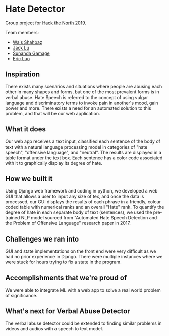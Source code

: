 # Hate Detector

Group project for [Hack the North 2019](https://hackthenorth.com). 

Team members: 
- [Wais Shahbaz](https://github.com/wshahbaz)
- [Jack Lu](https://github.com/Jacklu0831)
- [Sunanda Gamage](https://github.com/sgamage2)
- [Eric Luo](https://github.com/2017soft)

## Inspiration

There exists many scenarios and situations where people are abusing each other in many shapes and forms, but one of the most prevalent forms is in verbal abuse. Hate Speech is referred to the concept of using vulgar language and discriminatory terms to invoke pain in another's mood, gain power and more. There exists a need for an automated solution to this problem, and that will be our web application.

## What it does

Our web app receives a text input, classified each sentence of the body of text with a natural language processing model in categories of "hate speech", "offensive language", and "neutral". The results are displayed in a table format under the text box. Each sentence has a color code associated with it to graphically display its degree of hate.

## How we built it

Using Django web framework and coding in python, we developed a web GUI that allows a user to input any size of tex, and once the data is processed, our GUI displays the results of each phrase in a friendly, colour coded table with numerical ranks and an overall "Hate" rank. To quantify the degree of hate in each separate body of text (sentences), we used the pre-trained NLP model sourced from "Automated Hate Speech Detection and the Problem of Offensive Language" research paper in 2017.

## Challenges we ran into

GUI and state implementations on the front end were very difficult as we had no prior experience in Django. There were multiple instances where we were stuck for hours trying to fix a state in the program.

## Accomplishments that we're proud of

We were able to integrate ML with a web app to solve a real world problem of significance.

## What's next for Verbal Abuse Detector

The verbal abuse detector could be extended to finding similar problems in videos and audios with a speech to text model.
